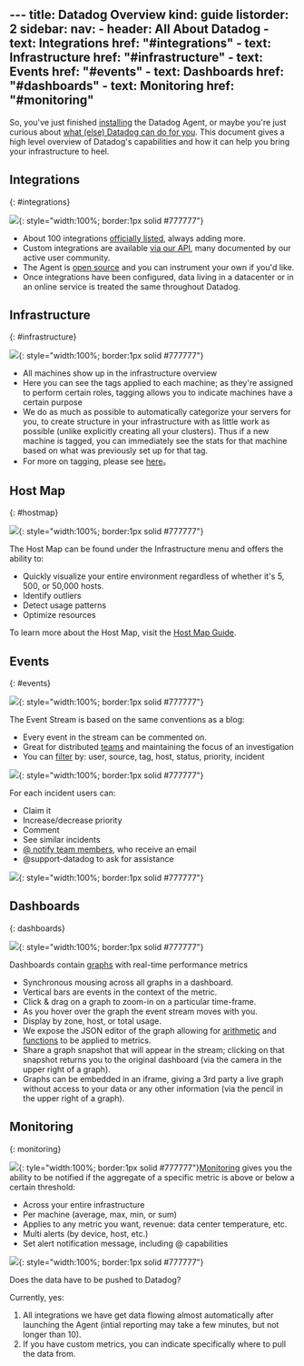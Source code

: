 --- title: Datadog Overview kind: guide listorder: 2 sidebar:  nav:  - header: All About Datadog  - text: Integrations  href: "#integrations"  - text: Infrastructure  href: "#infrastructure"  - text: Events  href: "#events"  - text: Dashboards  href: "#dashboards"  - text: Monitoring
  href: "#monitoring"
---

So, you've just finished [installing](/guides/basic_agent_usage/) the Datadog Agent, or maybe you're just curious about [what (else) Datadog can do for you](http://www.datadoghq.com/product/). This document gives a high level overview of Datadog's capabilities and how it can help you bring your infrastructure to heel.

## Integrations
{: #integrations}

![](/static/images/integrations.png){: style="width:100%; border:1px solid #777777"}

* About 100 integrations <a target="_blank" href="http://www.datadoghq.com/integrations/">officially listed</a>, always adding more.
* Custom integrations are available <a target="_blank" href="http://docs.datadoghq.com/api/">via our API</a>, many documented by our active user community.
* The Agent is <a target="_blank" href="https://github.com/DataDog/dd-agent/">open source</a> and you can instrument your own if you'd like.
* Once integrations have been configured, data living in a datacenter or in an online service is treated the same throughout Datadog.

## Infrastructure
{: #infrastructure}

![](/static/images/infrastructure.png){: style="width:100%; border:1px solid #777777"}

* All machines show up in the infrastructure overview
* Here you can see the tags applied to each machine; as they're assigned to perform certain roles, tagging allows you to indicate machines have a certain purpose
* We do as much as possible to automatically categorize your servers for you, to create structure in your infrastructure with as little work as possible (unlike explicitly creating all your clusters). Thus if a new machine is tagged, you can immediately see the stats for that machine based on what was previously set up for that tag.
* For more on tagging, please see <a target="_blank" href="/faq/#tagging">here</a>。

## Host Map
{: #hostmap}

![](/static/images/hostmap-overview.png){: style="width:100%; border:1px solid #777777"}

The Host Map can be found under the Infrastructure menu and offers the ability to:

* Quickly visualize your entire environment regardless of whether it's 5, 500, or 50,000 hosts.
* Identify outliers
* Detect usage patterns
* Optimize resources

To learn more about the Host Map, visit the [Host Map Guide](/guides/hostmap).

## Events
{: #events}

![](/static/images/event_stream.png){: style="width:100%; border:1px solid #777777"}

The Event Stream is based on the same conventions as a blog:

* Every event in the stream can be commented on.
* Great for distributed <a target="_blank" href="/faq/#team">teams</a> and maintaining the focus of an investigation
* You can <a target="_blank" href="https://www.datadoghq.com/blog/filter-datadog-events-stream-pinpoint-events-infrastructure/">filter</a> by: user, source, tag, host, status, priority, incident

![](/static/images/event_stream_post_incident_history.png){: style="width:100%; border:1px solid #777777"}


For each incident users can:

* Claim it
* Increase/decrease priority
* Comment
* See similar incidents
* <a target="_blank" href="/faq/#notify">@ notify team members</a>, who receive an email
* @support-datadog to ask for assistance

![](/static/images/event_stream_claim.png){: style="width:100%; border:1px solid #777777"}

## Dashboards
{: dashboards}

![](/static/images/dashboard_events.png){: style="width:100%; border:1px solid #777777"}

Dashboards contain <a target="_blank" href="/graphing/">graphs</a> with real-time performance metrics

* Synchronous mousing across all graphs in a dashboard.
* Vertical bars are events in the context of the metric.
* Click & drag on a graph to zoom-in on a particular time-frame.
* As you hover over the graph the event stream moves with you.
* Display by zone, host, or total usage.
* We expose the JSON editor of the graph allowing for <a target="_blank" href="http://docs.datadoghq.com/graphing/#functions">arithmetic</a> and <a target="_blank" href="https://www.datadoghq.com/blog/rank-filter-performance-monitoring-metrics-top-function/">functions</a> to be applied to metrics.
* Share a graph snapshot that will appear in the stream; clicking on that snapshot returns you to the original dashboard (via the camera in the upper right of a graph).
* Graphs can be embedded in an iframe, giving a 3rd party a live graph without access to your data or any other information (via the pencil in the upper right of a graph).


## Monitoring
{: monitoring}

![](/static/images/alert.png){: tyle="width:100%; border:1px solid #777777"}[Monitoring](/guides/monitoring/) gives you the ability to be notified if the aggregate of a specific metric is above or below a certain threshold:

* Across your entire infrastructure
* Per machine (average, max, min, or sum)
* Applies to any metric you want, revenue: data center temperature, etc.
* Multi alerts (by device, host, etc.)
* Set alert notification message, including @ capabilities

![](/static/images/alert_setup.png){: style="width:100%; border:1px solid #777777"}


Does the data have to be pushed to Datadog?

Currently, yes:

1. All integrations we have get data flowing almost automatically after launching the Agent (intial reporting may take a few minutes, but not longer than 10).
2. If you have custom metrics, you can indicate specifically where to pull the data from.
